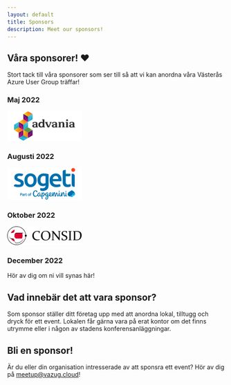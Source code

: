 ```yaml
---
layout: default
title: Sponsors
description: Meet our sponsors!
---
```


## Våra sponsorer! ❤️

Stort tack till våra sponsorer som ser till så att vi kan anordna våra Västerås Azure User Group träffar!

### Maj 2022

![Advania](./media/sponsors/advania.png "Advania")

### Augusti 2022

![Sogeti](./media/sponsors/sogeti.png "Sogeti")

### Oktober 2022

![Consid](./media/sponsors/consid.png "Consid")

### December 2022

Hör av dig om ni vill synas här!

## Vad innebär det att vara sponsor?

Som sponsor ställer ditt företag upp med att anordna lokal, tilltugg och dryck för ett event. Lokalen får gärna vara på erat kontor om det finns utrymme eller i någon av stadens konferensanläggningar.

## Bli en sponsor!

Är du eller din organisation intresserade av att sponsra ett event? Hör av dig på [meetup@vazug.cloud](mailto:meetup@vazug.cloud)!
